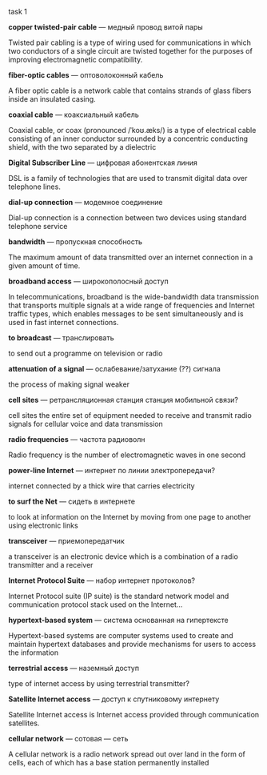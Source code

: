 task 1

**copper twisted-pair cable** — медный провод витой пары

Twisted pair cabling is a type of wiring used for communications in which two conductors of a single circuit are twisted together for the purposes of improving electromagnetic compatibility. 

**fiber-optic cables** — оптоволоконный кабель

A fiber optic cable is a network cable that contains strands of glass fibers inside an insulated casing.

**coaxial cable** — коаксиальный кабель

Coaxial cable, or coax (pronounced /ˈkoʊ.æks/) is a type of electrical cable consisting of an inner conductor surrounded by a concentric conducting shield, with the two separated by a dielectric

**Digital Subscriber Line** — цифровая абонентская линия

DSL is a family of technologies that are used to transmit digital data over telephone lines.

**dial-up connection** — модемное соединение

Dial-up connection is a connection between two devices using standard telephone service

**bandwidth** — пропускная способность

The maximum amount of data transmitted over an internet connection in a given amount of time.

**broadband access** — широкополосный доступ 

In telecommunications, broadband is the wide-bandwidth data transmission that transports multiple signals at a wide range of frequencies and Internet traffic types, which enables messages to be sent simultaneously and is used in fast internet connections. 

**to broadcast** — транслировать

to send out a programme on television or radio

**attenuation of a signal** — ослабевание/затухание (??) сигнала

the process of making signal weaker

**cell sites** — ретрансляционная станция станция мобильной связи?

cell sites the entire set of equipment needed to receive and transmit radio signals for cellular voice and data transmission

**radio frequencies** — частота радиоволн

Radio frequency is the number of electromagnetic waves in one second

**power-line Internet** — интернет по линии электропередачи?

internet connected by a thick wire that carries electricity

**to surf the Net** — сидеть в интернете

to look at information on the Internet by moving from one page to another using electronic links

**transceiver** — приемопередатчик 

a transceiver is an electronic device which is a combination of a radio transmitter and a receiver

**Internet Protocol Suite** — набор интернет протоколов?

Internet Protocol suite (IP suite) is the standard network model and communication protocol stack used on the Internet...

**hypertext-based system** — система основанная на гипертексте 

Hypertext-based systems are computer systems used to create and maintain hypertext databases and provide mechanisms for users to access the information

**terrestrial access** — наземный доступ

type of internet access by using terrestrial transmitter? 

**Satellite Internet access** — доступ к спутниковому интернету

Satellite Internet access is Internet access provided through communication satellites.

**cellular network** — сотовая — сеть 

A cellular network is a radio network spread out over land in the form of cells, each of which has a base station permanently installed
